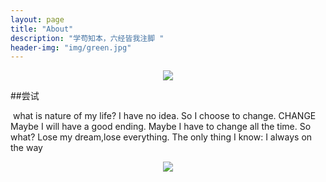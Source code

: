 ```yaml
---
layout: page
title: "About"
description: "学苟知本，六经皆我注脚 "
header-img: "img/green.jpg"
---
```



<center>
    <p><img src="http://7xlfkx.com1.z0.glb.clouddn.com/white2.jpg" align="center"></p>
</center>

##尝试
  
  what is nature of my life?
  I have no idea.
  So I choose to change.
  CHANGE
  Maybe I will have a good ending.
  Maybe I have to change all the time.
  So what?
  Lose my dream,lose everything.
  The only thing I know:
  I always
  on the way


<center>
    <p><img src="http://i173.photobucket.com/albums/w63/cnfeat/2015-08-29-2_zpsqj7po8eo.png" align="center"></p>
</center>






